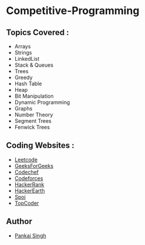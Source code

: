 # Competitive-Programming

Topics Covered :
-------------------
  - Arrays
  - Strings
  - LinkedList
  - Stack & Queues
  - Trees
  - Greedy
  - Hash Table
  - Heap
  - Bit Manipulation
  - Dynamic Programming
  - Graphs
  - Number Theory
  - Segment Trees
  - Fenwick Trees
  
 Coding Websites :
-------------------
  - [Leetcode](https://leetcode.com/)
  - [GeeksForGeeks](https://practice.geeksforgeeks.org/topic-tags/?ref=shm)
  - [Codechef](https://www.codechef.com/)
  - [Codeforces](http://codeforces.com/)
  - [HackerRank](https://www.hackerrank.com/dashboard)
  - [HackerEarth](https://www.hackerearth.com/practice/)
  - [Spoj](https://www.spoj.com/problems/classical/)
  - [TopCoder](https://arena.topcoder.com/)
  
  ## Author
* [Pankaj Singh](https://pankajsingh.me/)
 
